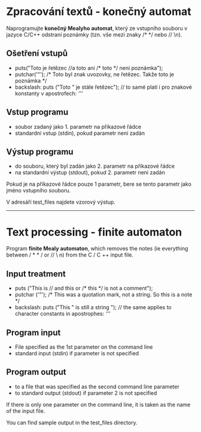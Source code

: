 #  Zpracování textů - konečný automat #
Naprogramujte **konečný Mealyho automat**, který ze vstupního souboru v jazyce C/C++ odstraní poznámky (tzn. vše mezi znaky /* */ nebo // \n).

## Ošetření vstupů ##
- puts("Toto je řetězec //a toto ani /* toto */ neni poznámka");
- putchar('"'); /* Toto byl znak uvozovky, ne řetězec. Takže toto je poznámka */
- backslash: puts ("Toto \" je stále řetězec"); // to samé platí i pro znakové konstanty  v apostrofech: _'\''_

## Vstup programu ##
- soubor zadaný jako 1. parametr na příkazové řádce
- standardní vstup (stdin), pokud parametr není zadán

## Výstup programu ##
- do souboru, který byl zadán jako 2. parametr na příkazové řádce
- na standardní výstup (stdout), pokud 2. parametr není zadán

Pokud je na příkazové řádce pouze 1 parametr, bere se tento parametr jako jméno vstupního souboru.

V adresáří test_files najdete vzorový výstup.


---
#  Text processing - finite automaton #
Program **finite Mealy automaton**, which removes the notes (ie everything between / * * / or // \ n) from the C / C ++ input file.

## Input treatment ##
- puts ("This is // and this or /* this */ is not a comment"); 
- putchar ('"'); /* This was a quotation mark, not a string. So this is a note */
- backslash: puts ("This \" is still a string "); // the same applies to character constants in apostrophes: _'\''_

## Program input ##
- File specified as the 1st parameter on the command line
- standard input (stdin) if parameter is not specified

## Program output ##
- to a file that was specified as the second command line parameter
- to standard output (stdout) if parameter 2 is not specified

If there is only one parameter on the command line, it is taken as the name of the input file.

You can find sample output in the test_files directory.

